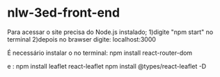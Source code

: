 # nlw-3ed-front-end
Para acessar o site precisa do Node.js instalado;
1)digite "npm start" no terminal
2)depois no brawser digite: localhost:3000
  

É necessário instalar o no terminal: npm install react-router-dom

e : npm install leaflet react-leaflet
    npm install @types/react-leaflet -D
